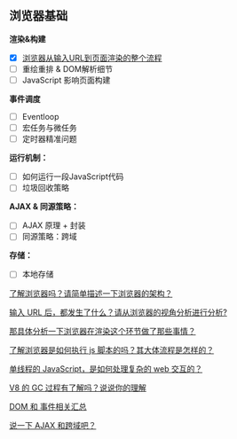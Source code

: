 ## 浏览器基础

**渲染&构建**

- [x] [浏览器从输入URL到页面渲染的整个流程](./浏览器基础/输入URL后发生了什么.md)
- [ ] 重绘重排 & DOM解析细节
- [ ] JavaScript 影响页面构建

**事件调度**

- [ ] Eventloop
- [ ] 宏任务与微任务
- [ ] 定时器精准问题

**运行机制：**

- [ ] 如何运行一段JavaScript代码
- [ ] 垃圾回收策略

**AJAX & 同源策略：**

- [ ] AJAX 原理 + 封装
- [ ] 同源策略：跨域

**存储：**

- [ ] 本地存储



[了解浏览器吗？请简单描述一下浏览器的架构？](https://github.com/sup-fiveyear/Notes/issues/15)

[输入 URL 后，都发生了什么？请从浏览器的视角分析进行分析?](https://github.com/sup-fiveyear/Notes/issues/16)

[那具体分析一下浏览器在渲染这个环节做了那些事情？](https://github.com/sup-fiveyear/Notes/issues/17)

[了解浏览器是如何执行 js 脚本的吗？其大体流程是怎样的？](https://github.com/sup-fiveyear/Notes/issues/13)

[单线程的 JavaScript，是如何处理复杂的 web 交互的？](https://github.com/sup-fiveyear/Notes/issues/12)

[V8 的 GC 过程有了解吗？说说你的理解](https://github.com/sup-fiveyear/Notes/issues/9)

[DOM 和 事件相关汇总](./notes-浏览器/DOM.md)

[说一下 AJAX 和跨域吧？](./notes-浏览器/说一下AJAX和跨域.md)